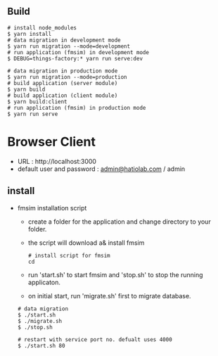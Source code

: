 ## Build


```
# install node_modules
$ yarn install
# data migration in development mode
$ yarn run migration --mode=development
# run application (fmsim) in development mode
$ DEBUG=things-factory:* yarn run serve:dev
```

```
# data migration in production mode
$ yarn run migration --mode=production
# build application (server module)
$ yarn build
# build application (client module)
$ yarn build:client
# run application (fmsim) in production mode
$ yarn run serve
```

# Browser Client

- URL : http://localhost:3000
- default user and password : admin@hatiolab.com / admin

## install

- fmsim installation script

  - create a folder for the application and change directory to your folder.
  - the script will download a& install fmsim

    ```
    # install script for fmsim
    cd
    ```

  - run 'start.sh' to start fmsim and 'stop.sh' to stop the running applicaton.
  - on initial start, run 'migrate.sh' first to migrate database.

  ```
  # data migration
  $ ./start.sh
  $ ./migrate.sh
  $ ./stop.sh

  # restart with service port no. defualt uses 4000
  $ ./start.sh 80
  ```